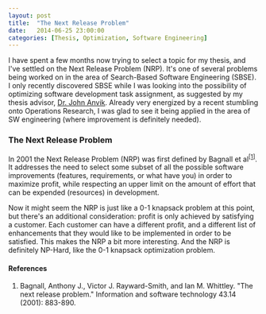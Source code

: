 ```yaml
---
layout: post
title:  "The Next Release Problem"
date:   2014-06-25 23:00:00
categories: [Thesis, Optimization, Software Engineering] 
---
```


I have spent a few months now trying to select a topic for my thesis, and I've settled on the Next Release Problem (NRP). It's one of several problems being worked on in the area of Search-Based Software Engineering (SBSE). I only recently discovered SBSE while I was looking into the possibility of optimizing software development task assignment, as suggested by my thesis advisor, [Dr. John Anvik](http://www.cwu.edu/~janvik/). Already very energized by a recent stumbling onto Operations Research, I was glad to see it being applied in the area of SW engineering (where improvement is definitely needed).
<!-- more -->

### The Next Release Problem
In 2001 the Next Release Problem (NRP) was first defined by Bagnall et al<sup>[[1]](#Cite1)</sup>. It addresses the need to select some subset of all the possible software improvements (features, requirements, or what have you) in order to maximize profit, while respecting an upper limit on the amount of effort that can be expended (resources) in development.

Now it might seem the NRP is just like a 0-1 knapsack problem at this point, but there's an additional consideration: profit is only achieved by satisfying a customer. Each customer can have a different profit, and a different list of enhancements that they would like to be implemented in order to be satisfied. This makes the NRP a bit more interesting. And the NRP is definitely NP-Hard, like the 0-1 knapsack optimization problem.

#### References
1. <a name="Cite1"/>Bagnall, Anthony J., Victor J. Rayward-Smith, and Ian M. Whittley. "The next release problem." Information and software technology 43.14 (2001): 883-890.

